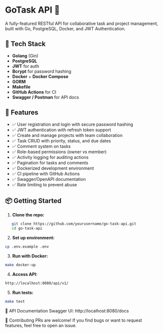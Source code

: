 # GoTask API 🧠

A fully-featured RESTful API for collaborative task and project management, built with Go, PostgreSQL, Docker, and JWT Authentication.

## 🔧 Tech Stack

- **Golang** (Gin)
- **PostgreSQL**
- **JWT** for auth
- **Bcrypt** for password hashing
- **Docker** + **Docker Compose**
- **GORM**
- **Makefile**
- **GitHub Actions** for CI
- **Swagger / Postman** for API docs

## 🚀 Features

- ✅ User registration and login with secure password hashing
- ✅ JWT authentication with refresh token support
- ✅ Create and manage projects with team collaboration
- ✅ Task CRUD with priority, status, and due dates
- ✅ Comment system on tasks
- ✅ Role-based permissions (owner vs member)
- ✅ Activity logging for auditing actions
- ✅ Pagination for tasks and comments
- ✅ Dockerized development environment
- ✅ CI pipeline with GitHub Actions
- ✅ Swagger/OpenAPI documentation
- ✅ Rate limiting to prevent abuse

<!-- ## 📁 Project Structure 

go-task-api/ 
├── cmd/ # Entry point (main.go) 
├── internal/ # Domain logic 
├── pkg/ # Shared utilities 
├── config/ # Configuration files 
├── scripts/ # DB migrations / seeds 
├── test/ # Test files 
├── Dockerfile 
├── docker-compose.yml 
├── Makefile 
├── .env.example 
└── README.md
-->


## 📦 Getting Started

1. **Clone the repo:**
```bash
   git clone https://github.com/yourusername/go-task-api.git
   cd go-task-api
```

2. **Set up environment:**
```bash
cp .env.example .env
```

3. **Run with Docker:**
```bash
make docker-up
```

4. **Access API:**
```bash
http://localhost:8080/api/v1/
```

5. **Run tests:**
```bash
make test
```

📄 API Documentation
Swagger UI: http://localhost:8080/docs

<!-- Postman Collection: Download -->

🤝 Contributing
PRs are welcome! If you find bugs or want to request features, feel free to open an issue.
